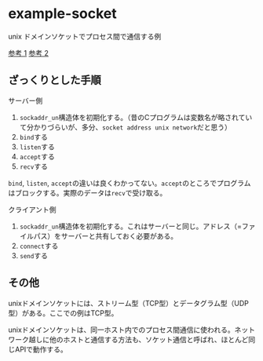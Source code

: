 # example-socket

unix ドメインソケットでプロセス間で通信する例

[参考 1](http://cms.phys.s.u-tokyo.ac.jp/~naoki/CIPINTRO/NETWORK/localtcp.html)
[参考 2](http://cms.phys.s.u-tokyo.ac.jp/~naoki/CIPINTRO/NETWORK/struct.html)

## ざっくりとした手順

サーバー側

1. `sockaddr_un`構造体を初期化する。（昔のCプログラムは変数名が略されていて分かりづらいが、多分、`socket address unix network`だと思う）
2. `bind`する
3. `listen`する
4. `accept`する
5. `recv`する

`bind`, `listen`, `accept`の違いは良くわかってない。`accept`のところでプログラムはブロックする。実際のデータは`recv`で受け取る。

クライアント側

1. `sockaddr_un`構造体を初期化する。これはサーバーと同じ。アドレス（=ファイルパス）をサーバーと共有しておく必要がある。
2. `connect`する
3. `send`する

## その他

unixドメインソケットには、ストリーム型（TCP型）とデータグラム型（UDP型）がある。ここでの例はTCP型。

unixドメインソケットは、同一ホスト内でのプロセス間通信に使われる。ネットワーク越しに他のホストと通信する方法も、ソケット通信と呼ばれ、ほとんど同じAPIで動作する。
